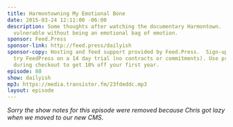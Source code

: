 ```yaml
---
title: Harmontowning My Emotional Bone
date: 2015-03-24 12:11:00 -06:00
description: Some thoughts after watching the documentary Harmontown.  Being emotionally
  vulnerable without being an emotional bag of emotion.
sponsor: Feed.Press
sponsor-link: http://feed.press/dailyish
sponsor-copy: Hosting and feed support provided by Feed.Press.  Sign-up today and
  try FeedPress on a 14 day trial (no contracts or commitments). Use promo code "dailyish"
  during checkout to get 10% off your first year.
episode: 80
show: dailyish
mp3: https://media.transistor.fm/23fdeddc.mp3
layout: episode
---
```


<em>Sorry the show notes for this episode were removed because Chris got lazy when we moved to our new CMS</em>.
